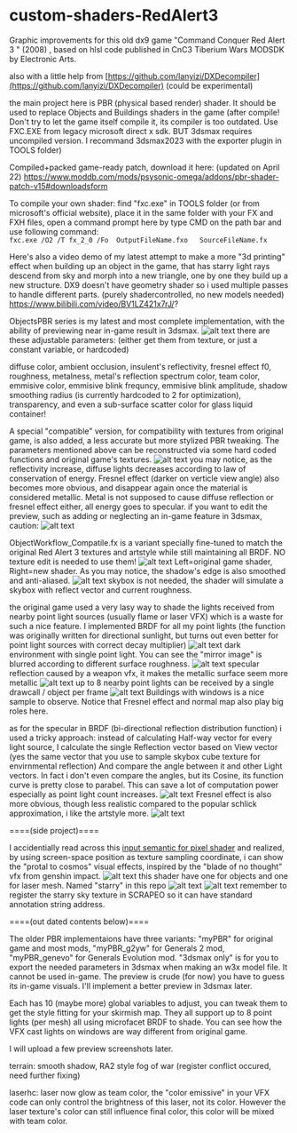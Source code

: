 # custom-shaders-RedAlert3
Graphic improvements for this old dx9 game "Command Conquer Red Alert 3 " (2008) , based on hlsl code published in CnC3 Tiberium Wars MODSDK by Electronic Arts.

also with a little help from [https://github.com/lanyizi/DXDecompiler](https://github.com/lanyizi/DXDecompiler) (could be experimental)

the main project here is PBR (physical based render) shader. It should be used to replace Objects and Buildings shaders in the game 
(after compile! Don't try to let the game itself compile it, its compiler is too outdated. Use FXC.EXE from legacy microsoft direct x sdk. BUT 3dsmax requires uncompiled version. I recommand 3dsmax2023 with the exporter plugin in TOOLS folder)

Compiled+packed game-ready patch, download it here: (updated on April 22) https://www.moddb.com/mods/psysonic-omega/addons/pbr-shader-patch-v15#downloadsform

To compile your own shader: find "fxc.exe" in TOOLS folder (or from microsoft's official website), place it in the same folder with your FX and FXH files, open a command prompt here by type CMD on the path bar and use following command:   
 ` fxc.exe /O2 /T fx_2_0 /Fo  OutputFileName.fxo   SourceFileName.fx  `

Here's also a video demo of my latest attempt to make a more "3d printing" effect when building up an object in the game, that has starry light rays descend from sky  and morph into a new triangle, one by one they build up a new structure. DX9 doesn't have geometry shader so i used multiple passes to handle different parts. (purely shadercontrolled, no new models needed) https://www.bilibili.com/video/BV1LZ421x7rJ/?

ObjectsPBR series is my latest and most complete implementation, with the ability of previewing near in-game result in 3dsmax.
![alt text](https://github.com/NordlichtS/custom-shaders-RedAlert3/blob/main/preview_images/maxprev.png)
there are these adjustable parameters: (either get them from texture, or just a constant variable, or hardcoded)

diffuse color, ambient occlusion, insulent's reflectivity, fresnel effect f0, roughness, metalness, metal's reflection spectrum color, team color, emmisive color, emmisive blink frequncy, emmisive blink amplitude, shadow smoothing radius (is currently hardcoded to 2 for optimization),  transparency, and even a sub-surface scatter color for glass liquid container!

A special "compatible" version, for compatibility with textures from original game, is also added, a less accurate but more stylized PBR tweaking. The parameters mentioned above can be reconstructed via some hard coded functions and original game's textures.
![alt text](https://github.com/NordlichtS/custom-shaders-RedAlert3/blob/main/preview_images/20240517113152.png)
you may notice, as the reflectivity increase, diffuse lights decreases according to law of conservation of energy. 
Fresnel effect (darker on verticle view angle) also becomes more obvious, and disappear again once the material is considered metallic. Metal is not supposed to cause diffuse reflection or fresnel effect either, all energy goes to specular.
if you want to edit the preview, such as adding or neglecting an in-game feature in 3dsmax, caution:
![alt text](https://github.com/NordlichtS/custom-shaders-RedAlert3/blob/main/preview_images/conditional.png)

ObjectWorkflow_Compatile.fx is a variant specially fine-tuned to match the original Red Alert 3 textures and artstyle while still maintaining all BRDF. NO texture edit is needed to use them!
![alt text](https://github.com/NordlichtS/custom-shaders-RedAlert3/blob/main/preview_images/old%20verson%20demo.png)
Left=original game shader, Right=new shader. As you may notice, the shadow's edge is also smoothed and anti-aliased.
![alt text](https://github.com/NordlichtS/custom-shaders-RedAlert3/blob/main/preview_images/pcfshadow.png)
skybox is not needed, the shader will simulate a skybox with reflect vector and current roughness.

the original game used a very lasy way to shade the lights received from nearby point light sources (usually flame or laser VFX) which is a waste for such a nice feature. 
I implemented BRDF for all my point lights (the function was originally written for directional sunlight, but turns out even better for point light sources with correct decay multiplier)
![alt text](https://github.com/NordlichtS/custom-shaders-RedAlert3/blob/main/preview_images/single%20point%20light%2001.png )
dark environment with single point light. You can see the "mirror image" is blurred according to different surface roughness.
![alt text](https://github.com/NordlichtS/custom-shaders-RedAlert3/blob/main/preview_images/single%20point%20lights%2002.png )
specular reflection caused by a weapon vfx, it makes the metallic surface seem more metallic
![alt text](https://github.com/NordlichtS/custom-shaders-RedAlert3/blob/main/preview_images/multi%20point%20lights%2002.png )
up to 8 nearby point lights can be received by a single drawcall / object per frame
![alt text](https://github.com/NordlichtS/custom-shaders-RedAlert3/blob/main/preview_images/multi%20point%20lights%2003.png )
Buildings with windows is a nice sample to observe. Notice that Fresnel effect and normal map also play big roles here.

as for the specular in BRDF (bi-directional reflection distribution function) i used a tricky approach: instead of calculating Half-way vector for every light source, I calculate the single Reflection vector based on View vector (yes the same vector that you use to sample skybox cube texture for envirnmental reflection) And compare the angle between it and other Light vectors. In fact i don't even compare the angles, but its Cosine, its function curve is pretty close to parabel. This can save a lot of computation power especially as point light count increases. 
![alt text](https://github.com/NordlichtS/custom-shaders-RedAlert3/blob/main/preview_images/helperfunctions.png )
Fresnel effect is also more obvious, though less realistic compared to the popular schlick approximation, i like the artstyle more.
![alt text](https://github.com/NordlichtS/custom-shaders-RedAlert3/blob/main/preview_images/fresnel.png )

====(side project)====

I accidentially read across this [input semantic for pixel shader](https://learn.microsoft.com/en-us/windows/win32/direct3dhlsl/dx-graphics-hlsl-semantics#direct3d-9-vpos-and-direct3d-10-sv_position)  and realized, by using screen-space position as texture sampling coordinate, i can show the "protal to cosmos" visual effects, inspired by the "blade of no thought" vfx from genshin impact.
![alt text](https://github.com/NordlichtS/custom-shaders-RedAlert3/blob/main/preview_images/starry%2001.png ) 
this shader have one for objects and one for laser mesh. Named "starry" in this repo
![alt text](https://github.com/NordlichtS/custom-shaders-RedAlert3/blob/main/preview_images/starry%20laser%2001.png) 
![alt text](https://github.com/NordlichtS/custom-shaders-RedAlert3/blob/main/preview_images/starry%20laser%2002.png)
remember to register the starry sky texture in SCRAPEO so it can have standard annotation string address.



====(out dated contents below)====

The older PBR implementaions have three variants: "myPBR" for original game and most mods, "myPBR_g2yw" for Generals 2 mod, "myPBR_genevo" for Generals Evolution mod.
"3dsmax only" is for you to export the needed parameters in 3dsmax when making an w3x model file. It cannot be used in-game. The preview is crude (for now) you have to guess its in-game visuals. I'll implement a better preview in 3dsmax later.

Each has 10 (maybe more) global variables to adjust, you can tweak them to get the style fitting for your skirmish map. 
They all support up to 8 point lights (per mesh) all using microfacet BRDF to shade. You can see how the VFX cast lights on windows are way different from original game.

I will upload a few preview screenshots later.

terrain:  smooth shadow, RA2 style fog of war (register conflict occured, need further fixing)

laserhc:  laser now glow as team color, the "color emissive" in your VFX code can only control the brightness of this laser, not its color. However the laser texture's color can still influence final color, this color will be mixed with team color.

